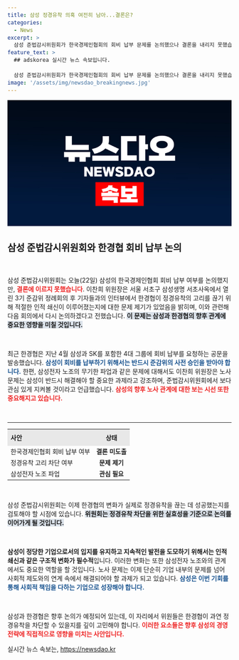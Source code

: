 ```yaml
---
title: 삼성 정경유착 의혹 여전히 남아...결론은?
categories:
  - News
excerpt: >
  삼성 준법감시위원회가 한국경제인협회의 회비 납부 문제를 논의했으나 결론을 내리지 못했습니다. 이찬희 위원장은 정경유착의 단절 여부에 대한 위원들의 의문을 제기하며 다음 회의에서 재논의하겠다고 밝혔습니다. 삼성전자 노조의 파업 문제도 주목하고 있다고 전했습니다.
feature_text: >
  ## adskorea 실시간 뉴스 속보입니다.

  삼성 준법감시위원회가 한국경제인협회의 회비 납부 문제를 논의했으나 결론을 내리지 못했습니다. 이찬희 위원장은 정경유착의 단절 여부에 대한 위원들의 의문을 제기하며 다음 회의에서 재논의하겠다고 밝혔습니다. 삼성전자 노조의 파업 문제도 주목하고 있다고 전했습니다.
image: '/assets/img/newsdao_breakingnews.jpg'
---
```


<p><img src="/assets/img/newsdao_breakingnews.jpg" alt="adskorea 속보" /></p>

<h2 data-ke-size="size26">삼성 준법감시위원회와 한경협 회비 납부 논의</h2>

<p data-ke-size="size16">&nbsp;</p>

<p>삼성 준법감시위원회는 오늘(22일) 삼성의 한국경제인협회 회비 납부 여부를 논의했지만, <b><span style="color: #ee2323;">결론에 이르지 못했습니다</span></b>. 이찬희 위원장은 서울 서초구 삼성생명 서초사옥에서 열린 3기 준감위 정례회의 후 기자들과의 인터뷰에서 한경협이 정경유착의 고리를 끊기 위해 적절한 인적 쇄신이 이루어졌는지에 대한 문제 제기가 있었음을 밝히며, 이와 관련해 다음 회의에서 다시 논의하겠다고 전했습니다. <b><span style="background-color: #21538527;">이 문제는 삼성과 한경협의 향후 관계에 중요한 영향을 미칠 것입니다.</span></b> </p>

<p data-ke-size="size16">&nbsp;</p>

<p>최근 한경협은 지난 4월 삼성과 SK를 포함한 4대 그룹에 회비 납부를 요청하는 공문을 발송했습니다. <b><span style="color: #1a5490;">삼성이 회비를 납부하기 위해서는 반드시 준감위의 사전 승인을 받아야 합니다.</span></b> 한편, 삼성전자 노조의 무기한 파업과 같은 문제에 대해서도 이찬희 위원장은 노사 문제는 삼성이 반드시 해결해야 할 중요한 과제라고 강조하며, 준법감시위원회에서 보다 관심 있게 지켜볼 것이라고 언급했습니다. <b><span style="color: #ee2323;">삼성의 향후 노사 관계에 대한 보는 시선 또한 중요해지고 있습니다.</span></b></p>

<p data-ke-size="size16">&nbsp;</p>

<hr>

<table style="width: 100%; border-collapse: collapse;">
  <tr>
    <th style="text-align: left; height: 30px; background-color: #E8E8E8;">사안</th>
    <th style="text-align: center; height: 30px; background-color: #E8E8E8;">상태</th>
  </tr>
  <tr>
    <td style="text-align: left; height: 17px;">한국경제인협회 회비 납부 여부</td>
    <td style="text-align: center; height: 17px;"><b>결론 미도출</b></td>
  </tr>
  <tr>
    <td style="text-align: left; height: 17px;">정경유착 고리 차단 여부</td>
    <td style="text-align: center; height: 17px;"><b>문제 제기</b></td>
  </tr>
  <tr>
    <td style="text-align: left; height: 17px;">삼성전자 노조 파업</td>
    <td style="text-align: center; height: 17px;"><b>관심 필요</b></td>
  </tr>
</table>

<p data-ke-size="size16">&nbsp;</p>

<p>삼성 준법감시위원회는 이제 한경협의 변화가 실제로 정경유착을 끊는 데 성공했는지를 검토해야 할 시점에 있습니다. <b><span style="background-color: #21538527;">위원회는 정경유착 차단을 위한 실효성을 기준으로 논의를 이어가게 될 것입니다.</span></b> </p>

<p data-ke-size="size16">&nbsp;</p>

<p><b>삼성이 정당한 기업으로서의 입지를 유지하고 지속적인 발전을 도모하기 위해서는 인적 쇄신과 같은 구조적 변화가 필수적</b>입니다. 이러한 변화는 또한 삼성전자 노조와의 관계에서도 중요한 역할을 할 것입니다. 노사 문제는 이제 단순히 기업 내부의 문제를 넘어 사회적 제도와의 연계 속에서 해결되어야 할 과제가 되고 있습니다. <b><span style="color: #1a5490;">삼성은 이번 기회를 통해 사회적 책임을 다하는 기업으로 성장해야 합니다.</span></b> </p>

<p data-ke-size="size16">&nbsp;</p>

<p>삼성과 한경협은 향후 논의가 예정되어 있는데, 이 자리에서 위원들은 한경협이 과연 정경유착을 차단할 수 있을지를 깊이 고민해야 합니다. <b><span style="color: #ee2323;">이러한 요소들은 향후 삼성의 경영 전략에 직접적으로 영향을 미치는 사안입니다.</span></b> </p>
실시간 뉴스 속보는, <a href="https://newsdao.kr" rel="dofollow">https://newsdao.kr</a>


